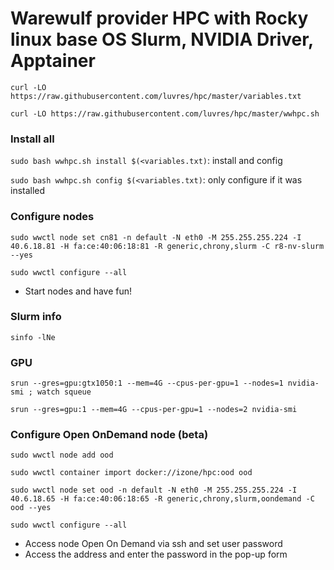 Warewulf provider HPC with Rocky linux base OS
Slurm, NVIDIA Driver, Apptainer
=====

``curl -LO https://raw.githubusercontent.com/luvres/hpc/master/variables.txt``

``curl -LO https://raw.githubusercontent.com/luvres/hpc/master/wwhpc.sh``

### Install all
``sudo bash wwhpc.sh install $(<variables.txt)``: install and config

``sudo bash wwhpc.sh config $(<variables.txt)``: only configure if it was installed

### Configure nodes
``sudo wwctl node set cn81 -n default -N eth0 -M 255.255.255.224 -I 40.6.18.81 -H fa:ce:40:06:18:81 -R generic,chrony,slurm -C r8-nv-slurm --yes``

``sudo wwctl configure --all``

* Start nodes and have fun! 

### Slurm info
``sinfo -lNe``

### GPU
``srun --gres=gpu:gtx1050:1 --mem=4G --cpus-per-gpu=1 --nodes=1 nvidia-smi ; watch squeue``

``srun --gres=gpu:1 --mem=4G --cpus-per-gpu=1 --nodes=2 nvidia-smi``

### Configure Open OnDemand node (beta)
``sudo wwctl node add ood``

``sudo wwctl container import docker://izone/hpc:ood ood``

``sudo wwctl node set ood -n default -N eth0 -M 255.255.255.224 -I 40.6.18.65 -H fa:ce:40:06:18:65 -R generic,chrony,slurm,oondemand -C ood --yes``

``sudo wwctl configure --all``

* Access node Open On Demand via ssh and set user password
* Access the address and enter the password in the pop-up form

